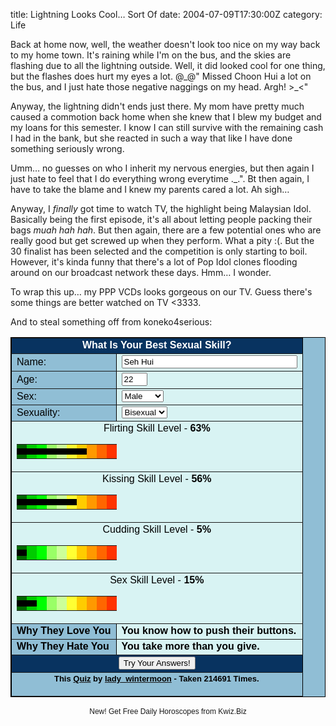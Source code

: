 title: Lightning Looks Cool… Sort Of
date: 2004-07-09T17:30:00Z
category: Life

Back at home now, well, the weather doesn't look too nice on my way back to my home town. It's raining while I'm on the bus, and the skies are flashing due to all the lightning outside. Well, it did looked cool for one thing, but the flashes does hurt my eyes a lot. @\_@" Missed Choon Hui a lot on the bus, and I just hate those negative naggings on my head. Argh! >\_<"

Anyway, the lightning didn't ends just there. My mom have pretty much caused a commotion back home when she knew that I blew my budget and my loans for this semester. I know I can still survive with the remaining cash I had in the bank, but she reacted in such a way that like I have done something seriously wrong.

Umm… no guesses on who I inherit my nervous energies, but then again I just hate to feel that I do everything wrong everytime .\_.". Bt then again, I have to take the blame and I knew my parents cared a lot. Ah sigh…

Anyway, I *finally* got time to watch TV, the highlight being Malaysian Idol. Basically being the first episode, it's all about letting people packing their bags *muah hah hah*. But then again, there are a few potential ones who are really good but get screwed up when they perform. What a pity :(. But the 30 finalist has been selected and the competition is only starting to boil. However, it's kinda funny that there's a lot of Pop Idol clones flooding around on our broadcast network these days. Hmm… I wonder.

To wrap this up… my PPP VCDs looks gorgeous on our TV. Guess there's some things are better watched on TV <3333.

And to steal something off from koneko4serious:
<div align=center><form name="quizform" target="_new" action="http://www.kwiz.biz/showquiz.php?quizid=2123" method="post">

<table border=1 bordercolor=#000000 bgcolor="#90BED5" cellspacing=0 cellpadding=2>
<tr><td colspan=2 align=center bgcolor='083360'><a href='http://www.kwiz.biz/showquiz.php?quizid=2123' target='_new' style='text-decoration: none;'><font style='color : ffffff; font-family : Arial, Helvetica, sans-serif;' color=ffffff><b>What Is Your Best Sexual Skill?</b></a></font></td></tr><tr><td><font style='color : #000000; font-family : Arial, Helvetica, sans-serif;'>Name: </td><td bgcolor='#D8F3F3'><input type='text' name='in0' size='32' maxlength='64' value='Seh Hui'></td></tr><tr><td><font style='color : #000000; font-family : Arial, Helvetica, sans-serif;'>Age: </td><td bgcolor='#D8F3F3'><input type='text' name='in1' size='02' maxlength='02' value='22'></td></tr><tr><td><font style='color : #000000; font-family : Arial, Helvetica, sans-serif;'>Sex: </td><td bgcolor='#D8F3F3'><select name='in2' size='1'><option value='Male' selected>Male</option><option value='Female' >Female</option></select></td></tr><tr><td><font style='color : #000000; font-family : Arial, Helvetica, sans-serif;'>Sexuality: </td><td bgcolor='#D8F3F3'><select name='in3' size='1'><option value='Straight' >Straight</option><option value='Gay' >Gay</option><option value='Bisexual' selected>Bisexual</option></select></td></tr><tr><td bgcolor=D8F3F3 colspan=2 align=center><font style='color : #000000; font-family : Arial, Helvetica, sans-serif;'>Flirting Skill Level - <b>63%</b></font><br /><table align='center' width='250px' cellspacing='0' cellpadding='0' border='0'><tr><td height='5px' bgcolor=#006600></td><td height='5px' bgcolor=#00cc00></td><td height='5px' bgcolor=Lime></td><td height='5px' bgcolor=#99ff66></td><td height='5px' bgcolor=#ccff99></td><td height='5px' bgcolor=#ffff33></td><td height='5px' bgcolor=#ffcc00></td><td height='5px' bgcolor=#ff9900></td><td height='5px' bgcolor=#ff6600></td><td height='5px' bgcolor=#ff3300></td></tr><tr><td height='10px' bgcolor=black></td><td height='10px' bgcolor=black></td><td height='10px' bgcolor=black></td><td height='10px' bgcolor=black></td><td height='10px' bgcolor=black></td><td height='10px' bgcolor=black></td><td height='10px' bgcolor=black></td><td height='10px' bgcolor=#ff9900></td><td height='10px' bgcolor=#ff6600></td><td height='10px' bgcolor=#ff3300></td></tr><tr><td height='5px' bgcolor=#006600></td><td height='5px' bgcolor=#00cc00></td><td height='5px' bgcolor=Lime></td><td height='5px' bgcolor=#99ff66></td><td height='5px' bgcolor=#ccff99></td><td height='5px' bgcolor=#ffff33></td><td height='5px' bgcolor=#ffcc00></td><td height='5px' bgcolor=#ff9900></td><td height='5px' bgcolor=#ff6600></td><td height='5px' bgcolor=#ff3300></td></tr></table></td></tr><tr><td bgcolor=D8F3F3 colspan=2 align=center><font style='color : #000000; font-family : Arial, Helvetica, sans-serif;'>Kissing Skill Level - <b>56%</b></font><br /><table align='center' width='250px' cellspacing='0' cellpadding='0' border='0'><tr><td height='5px' bgcolor=#006600></td><td height='5px' bgcolor=#00cc00></td><td height='5px' bgcolor=Lime></td><td height='5px' bgcolor=#99ff66></td><td height='5px' bgcolor=#ccff99></td><td height='5px' bgcolor=#ffff33></td><td height='5px' bgcolor=#ffcc00></td><td height='5px' bgcolor=#ff9900></td><td height='5px' bgcolor=#ff6600></td><td height='5px' bgcolor=#ff3300></td></tr><tr><td height='10px' bgcolor=black></td><td height='10px' bgcolor=black></td><td height='10px' bgcolor=black></td><td height='10px' bgcolor=black></td><td height='10px' bgcolor=black></td><td height='10px' bgcolor=black></td><td height='10px' bgcolor=#ffcc00></td><td height='10px' bgcolor=#ff9900></td><td height='10px' bgcolor=#ff6600></td><td height='10px' bgcolor=#ff3300></td></tr><tr><td height='5px' bgcolor=#006600></td><td height='5px' bgcolor=#00cc00></td><td height='5px' bgcolor=Lime></td><td height='5px' bgcolor=#99ff66></td><td height='5px' bgcolor=#ccff99></td><td height='5px' bgcolor=#ffff33></td><td height='5px' bgcolor=#ffcc00></td><td height='5px' bgcolor=#ff9900></td><td height='5px' bgcolor=#ff6600></td><td height='5px' bgcolor=#ff3300></td></tr></table></td></tr><tr><td bgcolor=D8F3F3 colspan=2 align=center><font style='color : #000000; font-family : Arial, Helvetica, sans-serif;'>Cudding Skill Level - <b>5%</b></font><br /><table align='center' width='250px' cellspacing='0' cellpadding='0' border='0'><tr><td height='5px' bgcolor=#006600></td><td height='5px' bgcolor=#00cc00></td><td height='5px' bgcolor=Lime></td><td height='5px' bgcolor=#99ff66></td><td height='5px' bgcolor=#ccff99></td><td height='5px' bgcolor=#ffff33></td><td height='5px' bgcolor=#ffcc00></td><td height='5px' bgcolor=#ff9900></td><td height='5px' bgcolor=#ff6600></td><td height='5px' bgcolor=#ff3300></td></tr><tr><td height='10px' bgcolor=black></td><td height='10px' bgcolor=#00cc00></td><td height='10px' bgcolor=Lime></td><td height='10px' bgcolor=#99ff66></td><td height='10px' bgcolor=#ccff99></td><td height='10px' bgcolor=#ffff33></td><td height='10px' bgcolor=#ffcc00></td><td height='10px' bgcolor=#ff9900></td><td height='10px' bgcolor=#ff6600></td><td height='10px' bgcolor=#ff3300></td></tr><tr><td height='5px' bgcolor=#006600></td><td height='5px' bgcolor=#00cc00></td><td height='5px' bgcolor=Lime></td><td height='5px' bgcolor=#99ff66></td><td height='5px' bgcolor=#ccff99></td><td height='5px' bgcolor=#ffff33></td><td height='5px' bgcolor=#ffcc00></td><td height='5px' bgcolor=#ff9900></td><td height='5px' bgcolor=#ff6600></td><td height='5px' bgcolor=#ff3300></td></tr></table></td></tr><tr><td bgcolor=D8F3F3 colspan=2 align=center><font style='color : #000000; font-family : Arial, Helvetica, sans-serif;'>Sex Skill Level - <b>15%</b></font><br /><table align='center' width='250px' cellspacing='0' cellpadding='0' border='0'><tr><td height='5px' bgcolor=#006600></td><td height='5px' bgcolor=#00cc00></td><td height='5px' bgcolor=Lime></td><td height='5px' bgcolor=#99ff66></td><td height='5px' bgcolor=#ccff99></td><td height='5px' bgcolor=#ffff33></td><td height='5px' bgcolor=#ffcc00></td><td height='5px' bgcolor=#ff9900></td><td height='5px' bgcolor=#ff6600></td><td height='5px' bgcolor=#ff3300></td></tr><tr><td height='10px' bgcolor=black></td><td height='10px' bgcolor=black></td><td height='10px' bgcolor=Lime></td><td height='10px' bgcolor=#99ff66></td><td height='10px' bgcolor=#ccff99></td><td height='10px' bgcolor=#ffff33></td><td height='10px' bgcolor=#ffcc00></td><td height='10px' bgcolor=#ff9900></td><td height='10px' bgcolor=#ff6600></td><td height='10px' bgcolor=#ff3300></td></tr><tr><td height=&apos
;5px' bgcolor=#006600></td><td height='5px' bgcolor=#00cc00></td><td height='5px' bgcolor=Lime></td><td height='5px' bgcolor=#99ff66></td><td height='5px' bgcolor=#ccff99></td><td height='5px' bgcolor=#ffff33></td><td height='5px' bgcolor=#ffcc00></td><td height='5px' bgcolor=#ff9900></td><td height='5px' bgcolor=#ff6600></td><td height='5px' bgcolor=#ff3300></td></tr></table></td></tr><tr><td><font style='color : #000000; font-family : Arial, Helvetica, sans-serif;'><b>Why They Love You</b> </td><td bgcolor='#D8F3F3'><font style='color : #000000; font-family : Arial, Helvetica, sans-serif;'><b>You know how to push their buttons.</b></font></td></tr><tr><td><font style='color : #000000; font-family : Arial, Helvetica, sans-serif;'><b>Why They Hate You</b> </td><td bgcolor='#D8F3F3'><font style='color : #000000; font-family : Arial, Helvetica, sans-serif;'><b>You take more than you give.</b></font></td></tr><tr><td colspan=2 align=center bgcolor=#083360><input type="submit" name="submit" value="Try Your Answers!"></td></tr>

<tr><td colspan=2 align=center><font size=-1 style='color : #000000; font-family : Arial, Helvetica, sans-serif;'><b>This <a href="http://www.kwiz.biz/"><font style='color : #000000;' color=black>Quiz</font></a> by <a href='http://www.kwiz.biz/userprofile.php?userid=4711'><font style='color : #000000;' color=#000000>lady_wintermoon</font></a> - Taken 214691 Times.<img src="http://images.kwiz.biz/kwizcount.gif" width="1" height="1" border=0>

</font></a></b></font></td></tr></table><font style='font-family : Arial, Helvetica, sans-serif; font-size: 9pt;'>New! Get Free <a href='http://astrology.kwiz.biz' style='text-decoration: none;'>Daily Horoscopes</a> from Kwiz.Biz</font></div>

</form>
